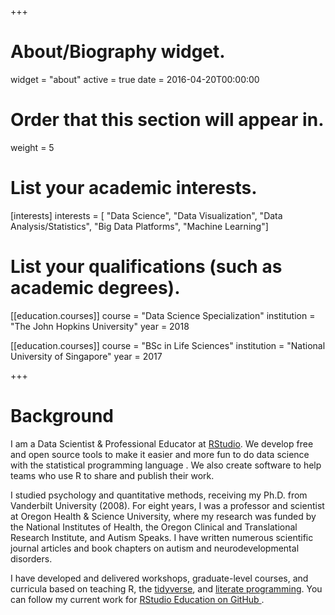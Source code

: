 +++
# About/Biography widget.
widget = "about"
active = true
date = 2016-04-20T00:00:00

# Order that this section will appear in.
weight = 5

# List your academic interests.
[interests]
  interests = [
    "Data Science",
    "Data Visualization",
    "Data Analysis/Statistics",
    "Big Data Platforms",
    "Machine Learning"]

# List your qualifications (such as academic degrees).
[[education.courses]]
  course = "Data Science Specialization"
  institution = "The John Hopkins University"
  year = 2018

[[education.courses]]
  course = "BSc in Life Sciences"
  institution = "National University of Singapore"
  year = 2017

+++

# Background

I am a Data Scientist & Professional Educator at [RStudio](https://rstudio.com). We develop free and open source tools to make it easier and more fun to do data science with the statistical programming language [<i class="fab fa-r-project"></i>](https://www.r-project.org). We also create software to help teams who use R to share and publish their work.

I studied psychology and quantitative methods, receiving my Ph.D. from Vanderbilt University (2008). For eight years, I was a professor and scientist at Oregon Health & Science University, where my research was funded by the National Institutes of Health, the Oregon Clinical and Translational Research Institute, and Autism Speaks. I have written numerous scientific journal articles and book chapters on autism and neurodevelopmental disorders. 

I have developed and delivered workshops, graduate-level courses, and curricula based on teaching R, the [tidyverse](https://www.tidyverse.org/), and [literate programming](https://bookdown.org/yihui/blogdown/). You can follow my current work for [RStudio Education on GitHub <i class="fab fa-github-alt"></i>](https://github.com/rstudio-education).
